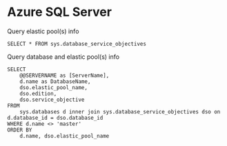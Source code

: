 Azure SQL Server
===============================

Query elastic pool(s) info
```
SELECT * FROM sys.database_service_objectives
```

Query database and elastic pool(s) info
```
SELECT
    @@SERVERNAME as [ServerName],
    d.name as DatabaseName,
    dso.elastic_pool_name,
    dso.edition,
    dso.service_objective
FROM
    sys.databases d inner join sys.database_service_objectives dso on d.database_id = dso.database_id
WHERE d.name <> 'master'
ORDER BY
    d.name, dso.elastic_pool_name
```

